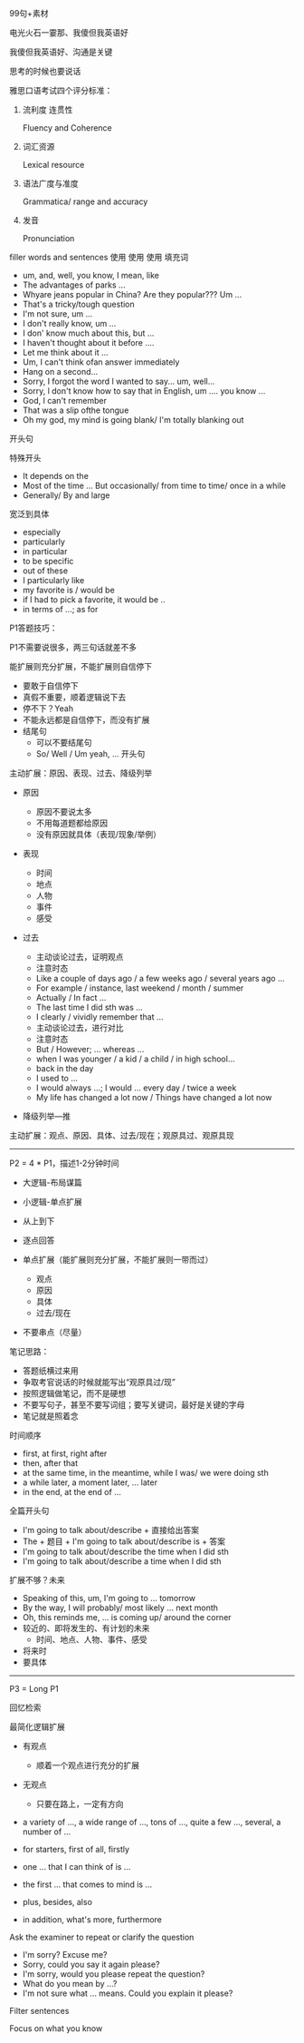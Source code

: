 99句+素材

电光火石一霎那、我傻但我英语好

我傻但我英语好、沟通是关键

思考的时候也要说话

雅思口语考试四个评分标准：

1. 流利度 连贯性

   Fluency and Coherence

2. 词汇资源

   Lexical resource

3. 语法广度与准度

   Grammatica/ range and accuracy

4. 发音

   Pronunciation

filler words and sentences 使用 使用 使用 填充词

- um, and, well, you know, I mean, like
- The advantages of parks ...
- Whyare jeans popular in China? Are they popular??? Um ...
- That's a tricky/tough question
- I'm not sure, um ...
- I don't really know, um ...
- I don' know much about this, but ...
- I haven't thought about it before ....
- Let me think about it ...
- Um, I can't think ofan answer immediately
- Hang on a second...
- Sorry, I forgot the word l wanted to say... um, well...
- Sorry, l don't know how to say that in English, um .... you know ...
- God, I can't remember
- That was a slip ofthe tongue
- Oh my god, my mind is going blank/ I'm totally blanking out

开头句

特殊开头

- It depends on the 
- Most of the time ... But occasionally/ from time to time/ once in a while 
- Generally/ By and large

宽泛到具体

- especially
- particularly 
- in particular 
- to be specific 
- out of these 
- I particularly like 
- my favorite is / would be 
- if I had to pick a favorite, it would be ..
- in terms of ...; as for 

P1答题技巧：

P1不需要说很多，两三句话就差不多

能扩展则充分扩展，不能扩展则自信停下

- 要敢于自信停下
- 真假不重要，顺着逻辑说下去
- 停不下？Yeah
- 不能永远都是自信停下，而没有扩展
- 结尾句
  - 可以不要结尾句
  - So/ Well / Um yeah, ... 开头句


主动扩展：原因、表现、过去、降级列举

- 原因
  - 原因不要说太多
  - 不用每道题都给原因
  - 没有原因就具体（表现/现象/举例）
- 表现
  - 时间
  - 地点
  - 人物
  - 事件
  - 感受
- 过去
  - 主动谈论过去，证明观点
  - 注意时态
  - Like a couple of days ago / a few weeks ago / several years ago ...
  - For example / instance, last weekend / month / summer
  - Actually / In fact ...
  - The last time I did sth was ...
  - I clearly / vividly remember that ...
  - 主动谈论过去，进行对比
  - 注意时态
  - But / However; ... whereas ...
  - when I was younger / a kid / a child / in high school...
  - back in the day 
  - I used to ...
  - I would always ...; I would ... every day / twice a week
  - My life has changed a lot now / Things have changed a lot now

- 降级列举—推

主动扩展：观点、原因、具体、过去/现在；观原具过、观原具现

----------------

P2 = 4 * P1，描述1-2分钟时间

- 大逻辑-布局谋篇
- 小逻辑-单点扩展
- 从上到下
- 逐点回答
- 单点扩展（能扩展则充分扩展，不能扩展则一带而过）
  - 观点
  - 原因
  - 具体
  - 过去/现在

- 不要串点（尽量）

笔记思路：

- 答题纸横过来用
- 争取考官说话的时候就能写出“观原具过/现”
- 按照逻辑做笔记，而不是硬想
- 不要写句子，甚至不要写词组；要写关键词，最好是关键的字母
- 笔记就是照着念

时间顺序

- first, at first, right after
- then, after that 
- at the same time, in the meantime, while I was/ we were doing sth
- a while later, a moment later, ... later
- in the end, at the end of ...

全篇开头句

- I'm going to talk about/describe + 直接给出答案
- The + 题目 + I'm going to talk about/describe is + 答案
- I'm going to talk about/describe the time when I did sth
- I'm going to talk about/describe a time when I did sth

扩展不够？未来

- Speaking of this, um, I'm going to ... tomorrow 
- By the way, I will probably/ most likely ... next month
- Oh, this reminds me, ... is coming up/ around the corner 
- 较近的、即将发生的、有计划的未来
  - 时间、地点、人物、事件、感受
- 将来时
- 要具体

----------------

P3 = Long P1

回忆检索

最简化逻辑扩展 

- 有观点
  - 顺着一个观点进行充分的扩展
- 无观点
  - 只要在路上，一定有方向 

- a variety of ..., a wide range of ..., tons of ..., quite a few ..., several, a number of ...
- for starters, first of all, firstly
- one ... that I can think of is ...
- the first ... that comes to mind is ...
- plus, besides, also 
- in addition, what's more, furthermore

Ask the examiner to repeat or clarify the question 

- I'm sorry? Excuse me?
- Sorry, could you say it again please?
- I'm sorry, would you please repeat the question?
- What do you mean by ...?
- I'm not sure what ... means. Could you explain it please?

Filter sentences 

Focus on what you know
